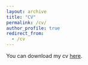```yaml
---
layout: archive
title: "CV"
permalink: /cv/
author_profile: true
redirect_from:
  - /cv
---
```

You can download my cv [here](https://abhi-glitchhg.github.io/files/cv.pdf). 